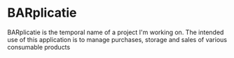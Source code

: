 BARplicatie
===========

BARplicatie is the temporal name of a project I'm working on. The intended use of this application is to manage purchases, storage and sales of various consumable products
